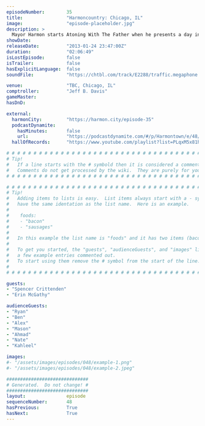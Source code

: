 ```yaml
---
episodeNumber:        35
title:                "Harmoncountry: Chicago, IL"
image:                "episode-placeholder.jpg"
description: >
  Mayor Harmon starts Atoning With The Father when he presents a day in his fantasy TV writer life, confronts a drunk Darth Vader, then adopts a 15 year old version of himself. The night ends with an impromptu rap battle before new Harmenian Kahleel takes the throne.
showDate:             
releaseDate:          "2013-01-24 23:47:00Z"
duration:             "02:06:49"
isLostEpisode:        false
isTrailer:            false
hasExplicitLanguage:  false
soundFile:            "https://chtbl.com/track/E2288/traffic.megaphone.fm/STA6230550878.mp3?updated=1560295661"

venue:                "TBC, Chicago, IL"
comptroller:          "Jeff B. Davis"
gameMaster:           
hasDnD:               

external:
  harmonCity:         "https://harmon.city/episode-35"
  podcastDynamite:
    hasMinutes:       false
    url:              "https://podcastdynamite.com/#/p/Harmontown/e/48/35"
  hallOfRecords:      "https://www.youtube.com/playlist?list=PLqxM5x81hNOb8UfTsst4vpo8biC72UUs2"

# # # # # # # # # # # # # # # # # # # # # # # # # # # # # # # # # # # # # # # # # # # # #
# Tip!
#   If a line starts with the # symbold then it is considered a comment.
#   Comments do not get processed by the wiki.  They are purely for your information.
# # # # # # # # # # # # # # # # # # # # # # # # # # # # # # # # # # # # # # # # # # # # #

# # # # # # # # # # # # # # # # # # # # # # # # # # # # # # # # # # # # # # # # # # # # #
# Tip!
#   Adding items to lists is easy.  List items always start with a - symbol and have
#   have the same identation as the list name.  Here is an example.
#
#    foods:
#    - "bacon"
#    - "sausages"
#
#   In this example the list name is "foods" and it has two items (bacon, and sausages).
#
#   To get you started, the "guests", "audienceGuests", and "images" lists below have
#   a few example entries commented out.
#   To start using them remove the # symbol from the start of the line.
#
# # # # # # # # # # # # # # # # # # # # # # # # # # # # # # # # # # # # # # # # # # # # #

guests:
- "Spencer Crittenden"
- "Erin McGathy"

audienceGuests:
- "Ryan"
- "Ben"
- "Alex"
- "Mason"
- "Ahmad"
- "Nate"
- "Kahleel"

images:
#- "/assets/images/episodes/048/example-1.png"
#- "/assets/images/episodes/048/example-2.jpeg"

##############################
# Generated.  Do not change! #
##############################
layout:               episode
sequenceNumber:       48
hasPrevious:          True
hasNext:              True
---
```


<!-- The episode description will be rendered here -->

<!-- Add your content BELOW here -->
<!-- vvvvvvvvvvvvvvvvvvvvvvvvvvv -->




<!-- ^^^^^^^^^^^^^^^^^^^^^^^^^^^ -->
<!-- Add your content ABOVE here -->

<!-- The episode gallery will be rendered here -->